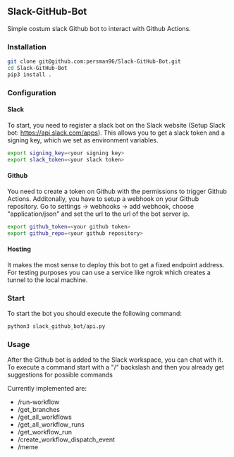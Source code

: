 ## Slack-GitHub-Bot

Simple costum slack Github bot to interact with Github Actions.

### Installation

```bash 
git clone git@github.com:persman96/Slack-GitHub-Bot.git
cd Slack-GitHub-Bot
pip3 install .
```

 ### Configuration

#### Slack
To start, you need to register a slack bot on the Slack website (Setup Slack bot: https://api.slack.com/apps).
This allows you to get a slack token and a signing key, which we set as environment variables.

```bash
export signing_key=<your signing key>
export slack_token=<your slack token>
```

#### Github
You need to create a token on Github with the permissions to trigger Github Actions.
Additonally, you have to setup a webhook on your Github repository. 
Go to settings -> webhooks -> add webhook, choose "application/json" and set the url to the url of the bot server ip.

```bash
export github_token=<your github token>
export github_repo=<your github repository>
```

#### Hosting

It makes the most sense to deploy this bot to get a fixed endpoint address. For testing purposes you can use a service like ngrok which creates a tunnel to the local machine.


### Start
To start the bot you should execute the following command:
```bash
python3 slack_github_bot/api.py
```

### Usage 

After the Github bot is added to the Slack workspace, you can chat with it.
To execute a command start with a "/" backslash and then you already get suggestions for possible commands

Currently implemented are: 
* /run-workflow
* /get_branches
* /get_all_workflows
* /get_all_workflow_runs
* /get_workflow_run
* /create_workflow_dispatch_event
* /meme



